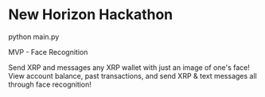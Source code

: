 # New Horizon Hackathon

python main.py

MVP - Face Recognition

Send XRP and messages any XRP wallet with just an image of one's face! View account balance, past transactions, and send XRP & text messages all through face recognition!
